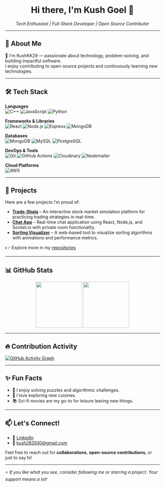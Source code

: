 <h1 align="center">Hi there, I'm Kush Goel 👋</h1>
<p align="center">
  <i>Tech Enthusiast | Full-Stack Developer | Open Source Contributor</i>
</p>

---

## 🚀 About Me

👋 I'm KushKK29 — passionate about technology, problem-solving, and building impactful software.  
I enjoy contributing to open-source projects and continuously learning new technologies.

---

## 🛠️ Tech Stack

**Languages**  
![C++](https://img.shields.io/badge/-C++-00599C?logo=c%2B%2B&logoColor=white&style=flat-square)
![JavaScript](https://img.shields.io/badge/-JavaScript-F7DF1E?logo=javascript&logoColor=black&style=flat-square)
![Python](https://img.shields.io/badge/-Python-3776AB?logo=python&logoColor=white&style=flat-square)


**Frameworks & Libraries**  
![React](https://img.shields.io/badge/-React-61DAFB?logo=react&logoColor=black&style=flat-square)
![Node.js](https://img.shields.io/badge/-Node.js-339933?logo=nodedotjs&logoColor=white&style=flat-square)
![Express](https://img.shields.io/badge/-Express-000000?logo=express&logoColor=white&style=flat-square)
![MongoDB](https://img.shields.io/badge/-MongoDB-47A248?logo=mongodb&logoColor=white&style=flat-square)

**Databases**  
![MongoDB](https://img.shields.io/badge/-MongoDB-47A248?logo=mongodb&logoColor=white&style=flat-square)
![MySQL](https://img.shields.io/badge/-MySQL-4479A1?logo=mysql&logoColor=white&style=flat-square)
![PostgreSQL](https://img.shields.io/badge/-PostgreSQL-336791?logo=postgresql&logoColor=white&style=flat-square)

**DevOps & Tools**  
![Git](https://img.shields.io/badge/-Git-F05032?logo=git&logoColor=white&style=flat-square)
![GitHub Actions](https://img.shields.io/badge/-GitHub%20Actions-2088FF?logo=githubactions&logoColor=white&style=flat-square)
![Cloudinary](https://img.shields.io/badge/-Cloudinary-3448C5?logo=cloudinary&logoColor=white&style=flat-square)
![Nodemailer](https://img.shields.io/badge/-Nodemailer-000000?logo=maildotru&logoColor=white&style=flat-square)

**Cloud Platforms**  
![AWS](https://img.shields.io/badge/-AWS-232F3E?logo=amazonaws&logoColor=white&style=flat-square)


---

## 💼 Projects

Here are a few projects I'm proud of:

- **[Trade-Shala](#)** – An interactive stock market simulation platform for practicing trading strategies in real-time.
- **[Chat App](#)** – Real-time chat application using React, Node.js, and Socket.io with private room functionality.
- **[Sorting Visualizer](#)** – A web-based tool to visualize sorting algorithms with animations and performance metrics.


👉 Explore more in my [repositories](https://github.com/KushKK29?tab=repositories)

---

## 📊 GitHub Stats

<p align="center">
  <img src="https://github-readme-stats.vercel.app/api?username=KushKK29&theme=transparent" height="150"/>
  <img src="https://github-readme-stats.vercel.app/api/top-langs/?username=KushKK29&layout=compact&theme=transparent" height="150"/>
</p>

---

## 🔥 Contribution Activity

[![GitHub Activity Graph](https://github-readme-activity-graph.vercel.app/graph?username=KushKK29&theme=github-compact)](https://github.com/Ashutosh00710/github-readme-activity-graph)

---

## ✨ Fun Facts

- 🧠 I enjoy solving puzzles and algorithmic challenges.
- 🍜 I love exploring new cuisines.
- 📚 Sci-fi movies are my go-to for leisure learing new things.

---

## 📫 Let's Connect!

- 🔗 [LinkedIn](https://www.linkedin.com/in/kush-goel-004054277/)
- 📧 kush282930@gmail.com

Feel free to reach out for **collaborations**, **open-source contributions**, or just to say hi!

---

⭐ *If you like what you see, consider following me or starring a project. Your support means a lot!*
